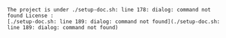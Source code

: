 
	The project is under ./setup-doc.sh: line 178: dialog: command not found License :
	[./setup-doc.sh: line 189: dialog: command not found](./setup-doc.sh: line 189: dialog: command not found)
	
